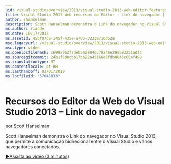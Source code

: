 ```yaml
---
uid: visual-studio/overview/2013/visual-studio-2013-web-editor-features-browser-link
title: Visual Studio 2013 Web recursos do Editor - Link do navegador | Microsoft Docs
author: shanselman
description: Scott Hanselman demonstra o Link do navegador no Visual Studio 2013, que permite a comunicação bidirecional entre o Visual Studio e vários navegadores conectados...
ms.author: riande
ms.date: 10/17/2013
ms.assetid: 45bf07c6-145f-435e-a703-3233e710d528
msc.legacyurl: /visual-studio/overview/2013/visual-studio-2013-web-editor-features-browser-link
msc.type: video
ms.openlocfilehash: c699a962f7deb5a28846378a4be29d683251adf3
ms.sourcegitcommit: 24b1f6decbb17bb22a45166e5fdb0845c65af498
ms.translationtype: MT
ms.contentlocale: pt-BR
ms.lasthandoff: 03/01/2019
ms.locfileid: "57045033"
---
```

<a name="visual-studio-2013-web-editor-features---browser-link"></a>Recursos do Editor da Web do Visual Studio 2013 – Link do navegador
====================
por [Scott Hanselman](https://github.com/shanselman)

Scott Hanselman demonstra o Link do navegador no Visual Studio 2013, que permite a comunicação bidirecional entre o Visual Studio e vários navegadores conectados.

[&#9654;Assista ao vídeo (3 minutos)](https://channel9.msdn.com/Blogs/ASP-NET-Site-Videos/visual-studio-2013-web-editor-features-browser-link)

